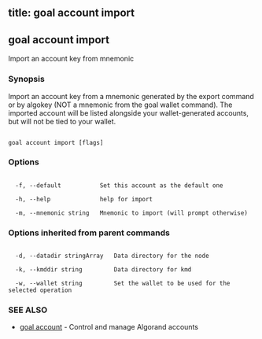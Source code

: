 title: goal account import
---
## goal account import



Import an account key from mnemonic



### Synopsis



Import an account key from a mnemonic generated by the export command or by algokey (NOT a mnemonic from the goal wallet command). The imported account will be listed alongside your wallet-generated accounts, but will not be tied to your wallet.



```

goal account import [flags]

```



### Options



```

  -f, --default           Set this account as the default one

  -h, --help              help for import

  -m, --mnemonic string   Mnemonic to import (will prompt otherwise)

```



### Options inherited from parent commands



```

  -d, --datadir stringArray   Data directory for the node

  -k, --kmddir string         Data directory for kmd

  -w, --wallet string         Set the wallet to be used for the selected operation

```



### SEE ALSO



* [goal account](../../account/account/)	 - Control and manage Algorand accounts



